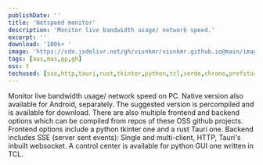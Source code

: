 ```yaml
---
publishDate: ''
title: 'Netspeed monitor'
description: 'Monitor live bandwidth usage/ network speed.'
excerpt: ''
download: '100k+ '
image: 'https://cdn.jsdelivr.net/gh/visnkmr/visnkmr.github.io@main/images/nsm.webp'
tags: [aas,mas,gp,gh]
oss: t
techused: [sse,http,tauri,rust,tkinter,python,tcl,serde,chrono,prefstore,json,tiny_http,human-panic]
---
```


Monitor live bandwidth usage/ network speed on PC. Native version also available for Android, separately. The suggested version is percompiled and is available for download. There are also multiple frontend and backend options which can be compiled from repos of these OSS github projects. Frontend options include a python tkinter one and a rust Tauri one. Backend includes SSE (server sent events): Single and multi-client, HTTP, Tauri's inbuilt websocket. A control center is available for python GUI one written in TCL.